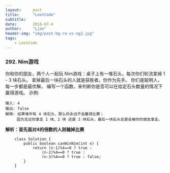 ```yaml
---
layout:     post
title:      "LeetCode"
subtitle:   
date:       2018-07-4
author:     "Ljan"
header-img: "img/post-bg-re-vs-ng2.jpg"
tags:
    - LeetCode
---
```


### 292. Nim游戏
你和你的朋友，两个人一起玩 Nim游戏：桌子上有一堆石头，每次你们轮流拿掉 1 - 3 块石头。 拿掉最后一块石头的人就是获胜者。你作为先手。
你们是聪明人，每一步都是最优解。 编写一个函数，来判断你是否可以在给定石头数量的情况下赢得游戏。
示例:
```
输入: 4
输出: false 
解释: 如果堆中有 4 块石头，那么你永远不会赢得比赛；
     因为无论你拿走 1 块、2 块 还是 3 块石头，最后一块石头总是会被你的朋友拿走。
```
**解析：首先面对4的倍数的人则输掉比赛**
	
```	 
	class Solution {
		public boolean canWinNim(int n) {
			return (n-1)%4==0 ? true :
				(n-2)%4==0 ? true :
				(n-3)%4==0 ? true : false;        
		}    
	}
```